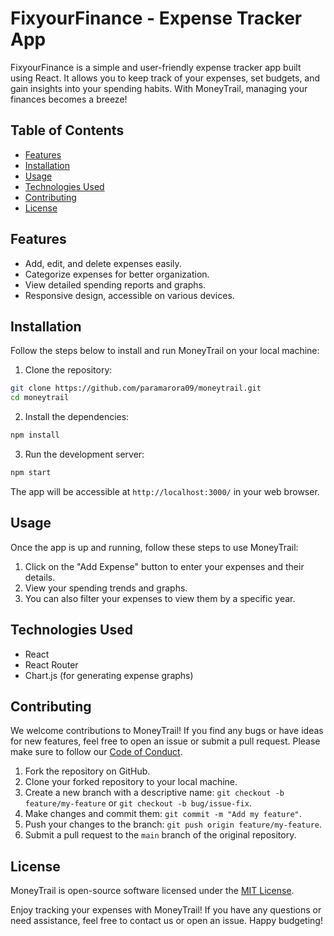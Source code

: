 # FixyourFinance - Expense Tracker App

FixyourFinance is a simple and user-friendly expense tracker app built using React. It allows you to keep track of your expenses, set budgets, and gain insights into your spending habits. With MoneyTrail, managing your finances becomes a breeze!

## Table of Contents

- [Features](#features)
- [Installation](#installation)
- [Usage](#usage)
- [Technologies Used](#technologies-used)
- [Contributing](#contributing)
- [License](#license)

## Features

- Add, edit, and delete expenses easily.
- Categorize expenses for better organization.
- View detailed spending reports and graphs.
- Responsive design, accessible on various devices.

## Installation

Follow the steps below to install and run MoneyTrail on your local machine:

1. Clone the repository:

```bash
git clone https://github.com/paramarora09/moneytrail.git
cd moneytrail
```

2. Install the dependencies:

```bash
npm install
```

3. Run the development server:

```bash
npm start
```

The app will be accessible at `http://localhost:3000/` in your web browser.

## Usage

Once the app is up and running, follow these steps to use MoneyTrail:

1. Click on the "Add Expense" button to enter your expenses and their details.
2. View your spending trends and graphs.
3. You can also filter your expenses to view them by a specific year.

## Technologies Used

- React
- React Router
- Chart.js (for generating expense graphs)

## Contributing

We welcome contributions to MoneyTrail! If you find any bugs or have ideas for new features, feel free to open an issue or submit a pull request. Please make sure to follow our [Code of Conduct](CODE_OF_CONDUCT.md).

1. Fork the repository on GitHub.
2. Clone your forked repository to your local machine.
3. Create a new branch with a descriptive name: `git checkout -b feature/my-feature` or `git checkout -b bug/issue-fix`.
4. Make changes and commit them: `git commit -m "Add my feature"`.
5. Push your changes to the branch: `git push origin feature/my-feature`.
6. Submit a pull request to the `main` branch of the original repository.

## License

MoneyTrail is open-source software licensed under the [MIT License](LICENSE).

Enjoy tracking your expenses with MoneyTrail! If you have any questions or need assistance, feel free to contact us or open an issue. Happy budgeting!
